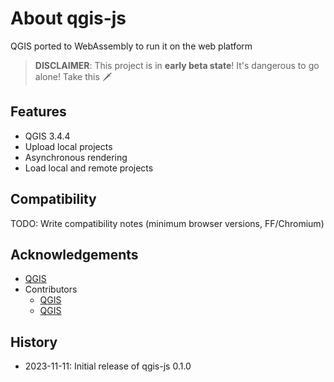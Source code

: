 # About qgis-js

QGIS ported to WebAssembly to run it on the web platform

> **DISCLAIMER**: This project is in **early beta state**! It's dangerous to go alone! Take this 🗡️

## Features

- QGIS 3.4.4
- Upload local projects
- Asynchronous rendering
- Load local and remote projects

## Compatibility

TODO: Write compatibility notes (minimum browser versions, FF/Chromium)

## Acknowledgements

- [QGIS](https://qgis.org)
- Contributors
  - [QGIS](https://qgis.org)
  - [QGIS](https://qgis.org)

## History

- 2023-11-11: Initial release of qgis-js 0.1.0
